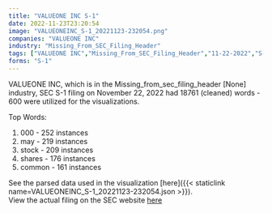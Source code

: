 ```yaml
---
title: "VALUEONE INC S-1"
date: 2022-11-23T23:20:54
image: "VALUEONEINC_S-1_20221123-232054.png"
companies: "VALUEONE INC"
industry: "Missing_From_SEC_Filing_Header"
tags: ["VALUEONE INC","Missing_From_SEC_Filing_Header","11-22-2022","S-1"]
forms: "S-1"
---
```

VALUEONE INC, which is in the Missing_from_sec_filing_header [None] industry, SEC S-1 filing on November 22, 2022 had 18761 (cleaned) words - 600 were utilized for the visualizations.

Top Words:
1. 000 - 252 instances
2. may - 219 instances
3. stock - 209 instances
4. shares - 176 instances
5. common - 161 instances


See the parsed data used in the visualization [here]({{< staticlink name=VALUEONEINC_S-1_20221123-232054.json >}}).  
View the actual filing on the SEC website [here](https://www.sec.gov/Archives/edgar/data/1931381/0001931381-22-000005.txt)